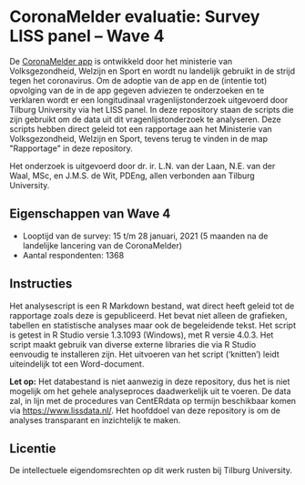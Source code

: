 # CoronaMelder evaluatie: Survey LISS panel – Wave 4

De [CoronaMelder app](https://github.com/minvws/nl-covid19-notification-app-design) is ontwikkeld door het ministerie van Volksgezondheid, Welzijn en Sport en wordt nu landelijk gebruikt in de strijd tegen het coronavirus. Om de adoptie van de app en de (intentie tot) opvolging van de in de app gegeven adviezen te onderzoeken en te verklaren wordt er een longitudinaal vragenlijstonderzoek uitgevoerd door Tilburg University via het LISS panel. In deze repository staan de scripts die zijn gebruikt om de data uit dit vragenlijstonderzoek te analyseren. Deze scripts hebben direct geleid tot een rapportage aan het Ministerie van Volksgezondheid, Welzijn en Sport, tevens terug te vinden in de map "Rapportage" in deze repository.
 
Het onderzoek is uitgevoerd door dr. ir. L.N. van der Laan, N.E. van der Waal, MSc, en J.M.S. de Wit, PDEng, allen verbonden aan Tilburg University.

## Eigenschappen van Wave 4
* Looptijd van de survey: 15 t/m 28 januari, 2021 (5 maanden na de landelijke lancering van de CoronaMelder)
* Aantal respondenten: 1368

## Instructies
Het analysescript is een R Markdown bestand, wat direct heeft geleid tot de rapportage zoals deze is gepubliceerd. Het bevat niet alleen de grafieken, tabellen en statistische analyses maar ook de begeleidende tekst. Het script is getest in R Studio versie 1.3.1093 (Windows), met R versie 4.0.3. Het script maakt gebruik van diverse externe libraries die via R Studio eenvoudig te installeren zijn. Het uitvoeren van het script (‘knitten’) leidt uiteindelijk tot een Word-document.
 
**Let op:** Het databestand is niet aanwezig in deze repository, dus het is niet mogelijk om het gehele analyseproces daadwerkelijk uit te voeren. De data zal, in lijn met de procedures van CentERdata op termijn beschikbaar komen via <https://www.lissdata.nl/>. Het hoofddoel van deze repository is om de analyses transparant en inzichtelijk te maken.

## Licentie
De intellectuele eigendomsrechten op dit werk rusten bij Tilburg University.